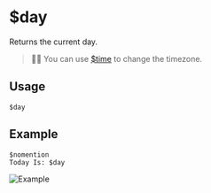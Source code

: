 # $day
Returns the current day.
> 🧙‍♂️ You can use [$time](https://nilpointer-software.github.io/bdfd-wiki/bdscript/time.html) to change the timezone.
## Usage
```
$day
```

## Example
```
$nomention
Today Is: $day
```

![Example](https://user-images.githubusercontent.com/69215413/122829655-45fc2c80-d2b5-11eb-96ce-39a7baeaef52.png)
